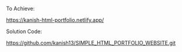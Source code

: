To Achieve:

https://kanish-html-portfolio.netlify.app/

Solution Code:

https://github.com/kanish13/SIMPLE_HTML_PORTFOLIO_WEBSITE.git

